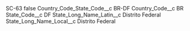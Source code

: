 <?xml version="1.0" encoding="UTF-8"?>
<CustomMetadata xmlns="http://soap.sforce.com/2006/04/metadata" xmlns:xsi="http://www.w3.org/2001/XMLSchema-instance" xmlns:xsd="http://www.w3.org/2001/XMLSchema">
    <label>SC-63</label>
    <protected>false</protected>
    <values>
        <field>Country_Code_State_Code__c</field>
        <value xsi:type="xsd:string">BR-DF</value>
    </values>
    <values>
        <field>Country_Code__c</field>
        <value xsi:type="xsd:string">BR</value>
    </values>
    <values>
        <field>State_Code__c</field>
        <value xsi:type="xsd:string">DF</value>
    </values>
    <values>
        <field>State_Long_Name_Latin__c</field>
        <value xsi:type="xsd:string">Distrito Federal</value>
    </values>
    <values>
        <field>State_Long_Name_Local__c</field>
        <value xsi:type="xsd:string">Distrito Federal</value>
    </values>
</CustomMetadata>
